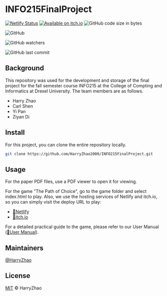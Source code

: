 # INFO215FinalProject

[![Netlify Status](https://api.netlify.com/api/v1/badges/aac6695e-a006-4958-a286-fe2be18d332c/deploy-status)](https://app.netlify.com/sites/the-path-of-choice/deploys) [![Available on itch.io](https://img.shields.io/badge/itch.io-available-blue)](https://harryzhao2000.itch.io/the-path-of-choice) ![GitHub code size in bytes](https://img.shields.io/github/languages/code-size/HarryZhao2000/INFO215FinalProject)

![GitHub](https://img.shields.io/github/license/HarryZhao2000/INFO215FinalProject)

![GitHub watchers](https://img.shields.io/github/watchers/HarryZhao2000/INFO215FinalProject?style=social)

![GitHub last commit](https://img.shields.io/github/last-commit/HarryZhao2000/INFO215FinalProject)

## Background

This repository was used for the development and storage of the final project for the fall semester course INFO215 at the College of Compting and Informatics at Drexel University.
The team members are as follows.
- Harry Zhao
- Carl Shen
- Yi Pan
- Ziyan Di

## Install

For this project, you can clone the entire repository locally.

```bash
git clone https://github.com/HarryZhao2000/INFO215FinalProject.git
```

## Usage

For the paper PDF files, use a PDF viewer to open it for viewing. 

For the game "The Path of Choice", go to the game folder and select index.html to play. Also, we use the hosting services of Netlify and itch.io, so you can simply visit the deploy URL to play:

- [🔗Netlify](https://the-path-of-choice.netlify.app/)
- [🔗itch.io](https://harryzhao2000.itch.io/the-path-of-choice)

For a detailed practical guide to the game, please refer to our User Manual ([🔗User Manual](https://stonly.com/sl/en/35762779-1c8b-41d6-a5d3-3dfa937b3d67/Steps/916277)).

## Maintainers

[@HarryZhao](https://github.com/HarryZhao2000)

## License

[MIT](https://github.com/HarryZhao2000/INFO215FinalProject/blob/main/LICENSE) © HarryZhao

